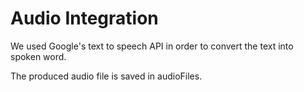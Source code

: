 # Audio Integration

We used Google's text to speech API in order to convert the text into spoken word.

The produced audio file is saved in audioFiles.